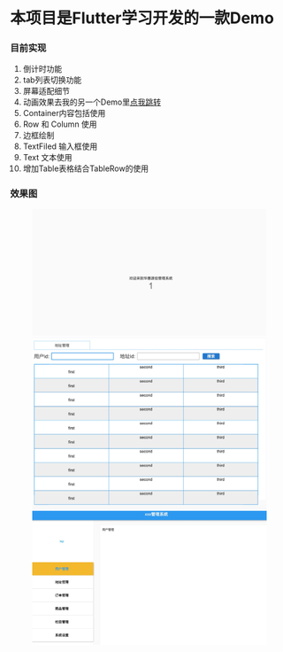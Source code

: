 # 本项目是Flutter学习开发的一款Demo
### 目前实现
1. 倒计时功能
2. tab列表切换功能
3. 屏幕适配细节
4. 动画效果去我的另一个Demo里[点我跳转](https://github.com/lixiaopeng168/FlutterTest)
5. Container内容包括使用
6. Row 和 Column 使用
7. 边框绘制
8. TextFiled 输入框使用
9. Text 文本使用
10. 增加Table表格结合TableRow的使用


### 效果图
<figure class="third">
    <img src="https://github.com/lixiaopeng168/FlutterStoreManager/blob/master/screen/1.jpg">
    <img src="https://github.com/lixiaopeng168/FlutterStoreManager/blob/master/screen/2.jpg">
    <img src="https://github.com/lixiaopeng168/FlutterStoreManager/blob/master/screen/3.jpg">
</figure>


